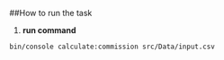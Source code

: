 ##How to run the task
    
  1. **run command**
     
    bin/console calculate:commission src/Data/input.csv


